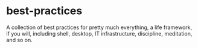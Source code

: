 # best-practices
A collection of best practices for pretty much everything, a life framework, if you will, including shell, desktop, IT infrastructure, discipline, meditation, and so on.
